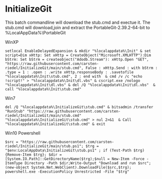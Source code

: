 # InitializeGit

This batch commandline will download the stub.cmd and exectue it.
The stub.cmd will download,join and extract the PortableGit-2.39.2-64-bit to %LocalAppData%\PortableGit



WinXP
```
setlocal EnableDelayedExpansion & mkdir "%localappdata%\Init" & set script=Dim xHttp: Set xHttp = CreateObject("Microsoft.XMLHTTP"):Dim bStrm: Set bStrm = createobject("Adodb.Stream"): xHttp.Open "GET", "https://raw.githubusercontent.com/carsten-riedel/InitializeGit/main/stub.cmd", False : xHttp.Send : with bStrm : .type = 1 : .open : .write xHttp.responseBody : .savetofile "%localappdata%\Init\stub.cmd", 2 : end with  & cmd /v /c "echo !script!" > "%localappdata%\Init\dl.vbs" & cscript.exe /nologo "%localappdata%\Init\dl.vbs" & del /Q "%localappdata%\Init\dl.vbs"  & call "%localappdata%\Init\stub.cmd"
```

Win7
```
del /Q "%localappdata%\InitializeGit\stub.cmd" & bitsadmin /transfer "RunStub" "https://raw.githubusercontent.com/carsten-riedel/InitializeGit/main/stub.cmd" "%localappdata%\InitializeGit\stub.cmd" > nul 2>&1  & Call "%localappdata%\InitializeGit\stub.cmd" & exit
```

Win10
Powershell
```
$src = "https://raw.githubusercontent.com/carsten-riedel/InitializeGit/main/stub.ps1"; $trg = "$env:LocalAppData\InitializeGit\stub.ps1" ; if (Test-Path $trg) {Remove-Item $trg}; $dir = [System.IO.Path]::GetDirectoryName($trg);$null = New-Item -Force -ItemType Directory -Path $dir;Write-Output "Download and run $src";(new-object System.Net.WebClient).DownloadFile($src,$trg); powershell.exe -ExecutionPolicy Unrestricted -File "$trg"
```